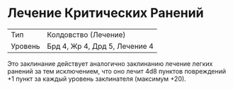 
# Лечение Критических Ранений

| | |
|---|---|
|Тип|Колдовство (Лечение)|
|Уровень| Брд 4, Жр 4, Дрд 5, Лечение 4|
 
 Это заклинание действует аналогично заклинанию лечение легких ранений за тем исключением, что оно лечит 4d8 пунктов повреждений +1 пункт за каждый уровень заклинателя (максимум +20).

